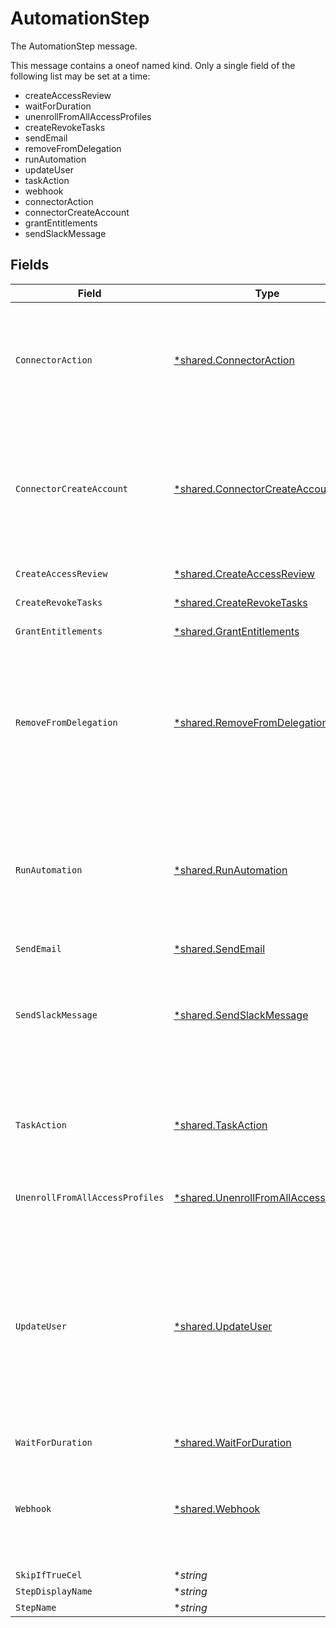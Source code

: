 # AutomationStep

The AutomationStep message.

This message contains a oneof named kind. Only a single field of the following list may be set at a time:
  - createAccessReview
  - waitForDuration
  - unenrollFromAllAccessProfiles
  - createRevokeTasks
  - sendEmail
  - removeFromDelegation
  - runAutomation
  - updateUser
  - taskAction
  - webhook
  - connectorAction
  - connectorCreateAccount
  - grantEntitlements
  - sendSlackMessage



## Fields

| Field                                                                                                                                                                                                                                                                                                                 | Type                                                                                                                                                                                                                                                                                                                  | Required                                                                                                                                                                                                                                                                                                              | Description                                                                                                                                                                                                                                                                                                           |
| --------------------------------------------------------------------------------------------------------------------------------------------------------------------------------------------------------------------------------------------------------------------------------------------------------------------- | --------------------------------------------------------------------------------------------------------------------------------------------------------------------------------------------------------------------------------------------------------------------------------------------------------------------- | --------------------------------------------------------------------------------------------------------------------------------------------------------------------------------------------------------------------------------------------------------------------------------------------------------------------- | --------------------------------------------------------------------------------------------------------------------------------------------------------------------------------------------------------------------------------------------------------------------------------------------------------------------- |
| `ConnectorAction`                                                                                                                                                                                                                                                                                                     | [*shared.ConnectorAction](../../../pkg/models/shared/connectoraction.md)                                                                                                                                                                                                                                              | :heavy_minus_sign:                                                                                                                                                                                                                                                                                                    | The ConnectorAction message.<br/><br/>This message contains a oneof named connector_identifier. Only a single field of the following list may be set at a time:<br/>  - connectorRef<br/>                                                                                                                             |
| `ConnectorCreateAccount`                                                                                                                                                                                                                                                                                              | [*shared.ConnectorCreateAccount](../../../pkg/models/shared/connectorcreateaccount.md)                                                                                                                                                                                                                                | :heavy_minus_sign:                                                                                                                                                                                                                                                                                                    | The ConnectorCreateAccount message.<br/><br/>This message contains a oneof named create_account_arguments. Only a single field of the following list may be set at a time:<br/>  - userIdCel<br/>  - userProperties<br/>                                                                                              |
| `CreateAccessReview`                                                                                                                                                                                                                                                                                                  | [*shared.CreateAccessReview](../../../pkg/models/shared/createaccessreview.md)                                                                                                                                                                                                                                        | :heavy_minus_sign:                                                                                                                                                                                                                                                                                                    | The CreateAccessReview message.                                                                                                                                                                                                                                                                                       |
| `CreateRevokeTasks`                                                                                                                                                                                                                                                                                                   | [*shared.CreateRevokeTasks](../../../pkg/models/shared/createrevoketasks.md)                                                                                                                                                                                                                                          | :heavy_minus_sign:                                                                                                                                                                                                                                                                                                    | The CreateRevokeTasks message.                                                                                                                                                                                                                                                                                        |
| `GrantEntitlements`                                                                                                                                                                                                                                                                                                   | [*shared.GrantEntitlements](../../../pkg/models/shared/grantentitlements.md)                                                                                                                                                                                                                                          | :heavy_minus_sign:                                                                                                                                                                                                                                                                                                    | The GrantEntitlements message.                                                                                                                                                                                                                                                                                        |
| `RemoveFromDelegation`                                                                                                                                                                                                                                                                                                | [*shared.RemoveFromDelegation](../../../pkg/models/shared/removefromdelegation.md)                                                                                                                                                                                                                                    | :heavy_minus_sign:                                                                                                                                                                                                                                                                                                    | RemoveFromDelegation: find all users that have the target user as their delegated user, and modify the delegation.<br/><br/>This message contains a oneof named replacement_user. Only a single field of the following list may be set at a time:<br/>  - replacementUserIdCel<br/>  - replacementUserRef<br/>        |
| `RunAutomation`                                                                                                                                                                                                                                                                                                       | [*shared.RunAutomation](../../../pkg/models/shared/runautomation.md)                                                                                                                                                                                                                                                  | :heavy_minus_sign:                                                                                                                                                                                                                                                                                                    | RunAutomation: kick off the execution of an automation template.<br/><br/>This message contains a oneof named automation_template. Only a single field of the following list may be set at a time:<br/>  - automationTemplateRef<br/>  - automationTemplateIdCel<br/>                                                 |
| `SendEmail`                                                                                                                                                                                                                                                                                                           | [*shared.SendEmail](../../../pkg/models/shared/sendemail.md)                                                                                                                                                                                                                                                          | :heavy_minus_sign:                                                                                                                                                                                                                                                                                                    | The SendEmail message.                                                                                                                                                                                                                                                                                                |
| `SendSlackMessage`                                                                                                                                                                                                                                                                                                    | [*shared.SendSlackMessage](../../../pkg/models/shared/sendslackmessage.md)                                                                                                                                                                                                                                            | :heavy_minus_sign:                                                                                                                                                                                                                                                                                                    | The SendSlackMessage message.<br/><br/>This message contains a oneof named channel. Only a single field of the following list may be set at a time:<br/>  - channelId<br/>  - channelIdCel<br/>                                                                                                                       |
| `TaskAction`                                                                                                                                                                                                                                                                                                          | [*shared.TaskAction](../../../pkg/models/shared/taskaction.md)                                                                                                                                                                                                                                                        | :heavy_minus_sign:                                                                                                                                                                                                                                                                                                    | The TaskAction message.<br/><br/>This message contains a oneof named action. Only a single field of the following list may be set at a time:<br/>  - close<br/>  - reassign<br/>                                                                                                                                      |
| `UnenrollFromAllAccessProfiles`                                                                                                                                                                                                                                                                                       | [*shared.UnenrollFromAllAccessProfiles](../../../pkg/models/shared/unenrollfromallaccessprofiles.md)                                                                                                                                                                                                                  | :heavy_minus_sign:                                                                                                                                                                                                                                                                                                    | The UnenrollFromAllAccessProfiles message.                                                                                                                                                                                                                                                                            |
| `UpdateUser`                                                                                                                                                                                                                                                                                                          | [*shared.UpdateUser](../../../pkg/models/shared/updateuser.md)                                                                                                                                                                                                                                                        | :heavy_minus_sign:                                                                                                                                                                                                                                                                                                    | The UpdateUser message.<br/><br/>This message contains a oneof named user. Only a single field of the following list may be set at a time:<br/>  - userIdCel<br/>  - userRef<br/><br/><br/>This message contains a oneof named user_status. Only a single field of the following list may be set at a time:<br/>  - userStatusEnum<br/>  - userStatusCel<br/> |
| `WaitForDuration`                                                                                                                                                                                                                                                                                                     | [*shared.WaitForDuration](../../../pkg/models/shared/waitforduration.md)                                                                                                                                                                                                                                              | :heavy_minus_sign:                                                                                                                                                                                                                                                                                                    | The WaitForDuration message.                                                                                                                                                                                                                                                                                          |
| `Webhook`                                                                                                                                                                                                                                                                                                             | [*shared.Webhook](../../../pkg/models/shared/webhook.md)                                                                                                                                                                                                                                                              | :heavy_minus_sign:                                                                                                                                                                                                                                                                                                    | The Webhook message.<br/><br/>This message contains a oneof named webhook_identifier. Only a single field of the following list may be set at a time:<br/>  - webhookId<br/>  - webhookIdCel<br/>                                                                                                                     |
| `SkipIfTrueCel`                                                                                                                                                                                                                                                                                                       | **string*                                                                                                                                                                                                                                                                                                             | :heavy_minus_sign:                                                                                                                                                                                                                                                                                                    | The skipIfTrueCel field.                                                                                                                                                                                                                                                                                              |
| `StepDisplayName`                                                                                                                                                                                                                                                                                                     | **string*                                                                                                                                                                                                                                                                                                             | :heavy_minus_sign:                                                                                                                                                                                                                                                                                                    | The stepDisplayName field.                                                                                                                                                                                                                                                                                            |
| `StepName`                                                                                                                                                                                                                                                                                                            | **string*                                                                                                                                                                                                                                                                                                             | :heavy_minus_sign:                                                                                                                                                                                                                                                                                                    | The stepName field.                                                                                                                                                                                                                                                                                                   |